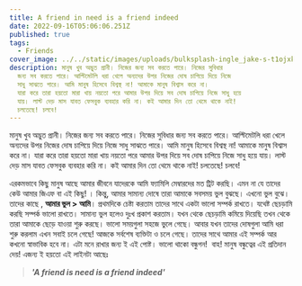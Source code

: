 ```yaml
---
title: A friend in need is a friend indeed
date: 2022-09-16T05:06:06.251Z
published: true
tags:
  - Friends
cover_image: ../../static/images/uploads/bulksplash-ingle_jake-s-t1ojxkyi4.jpg
description: মানুষ খুব অদ্ভুত প্রানী। নিজের জন্য সব করতে পারে। নিজের সুবিধার
  জন্য সব করতে পারে। আল্টিমেটলি ধরা খেলে অন্যদের উপর নিজের দোষ চাপিয়ে দিয়ে নিজে
  সাধু সাঝতে পারে। আমি মানুষ হিসেবে বিশ্বস্থ না! আমাকে মানুষ বিশ্বাস করে না।
  যারা করে তারা হয়তো মারা খায় নয়তো পরে আমার উপর দিয়ে সব দোষ চাপিয়ে নিজে সাধু হয়ে
  যায়। লাস্ট দেড় মাস যাবত ফেসবুক ব্যবহার করি না। কই আমার দিন তো থেমে থাকে নাই!
  চলতেছে! চলবে!
---
```



মানুষ খুব অদ্ভুত প্রানী। নিজের জন্য সব করতে পারে। নিজের সুবিধার জন্য সব করতে পারে। আল্টিমেটলি ধরা খেলে অন্যদের উপর নিজের দোষ চাপিয়ে দিয়ে নিজে সাধু সাঝতে পারে। আমি মানুষ হিসেবে বিশ্বস্থ না! আমাকে মানুষ বিশ্বাস করে না। যারা করে তারা হয়তো মারা খায় নয়তো পরে আমার উপর দিয়ে সব দোষ চাপিয়ে নিজে সাধু হয়ে যায়। লাস্ট দেড় মাস যাবত ফেসবুক ব্যবহার করি না। কই আমার দিন তো থেমে থাকে নাই! চলতেছে! চলবে!



এরকমভাবে কিছু মানুষ আছে আমার জীবনে যাদেরকে আমি ফ্যামিলি মেম্বারদের মত ট্রিট করছি। এমন না যে তাদের কেউ আমার জিএফ বা এই কিছু! । কিন্তু, আমার সামান্য দোষে তারা আমাকে সবসময় ভুল বুঝছে। এখনো ভুল বুঝে। তাদের কাছে , **আমার ভুল > আমি**। প্রথমদিকে চেষ্টা করতাম তাদের সাথে একটা ভালো সম্পর্ক রাখতে। যথেষ্ট ছেচড়ামি করছি সম্পর্ক ভালো রাখতে। সামান্য ভুল হলেও দুঃখ প্রকাশ করতাম। যখন থেকে ছেচড়ামি কমিয়ে দিয়েছি তখন থেকে তারা আমাকে ছেড়ে যাওয়া শুরু করছে। ভালো সময়গুলা সহজে ভুলে গেছে। আবার যখন তাদের দোষগুলা আমি ধরা শুরু করলাম এখন সবাই চলে গেছে! আজকে সর্বশেষ ব্যক্তিটা ও চলে গেছে। তাদের সাথে আমার এই সম্পর্ক আর কখনো স্বাভাবিক হবে না। এটা মনে রাখার জন্য ই এই পোষ্ট। ভালো থাকো বন্ধুগন!  বাহ! মানুষ বন্ধুত্বের এই প্রতিদান দেয়! এজন্য ই হয়তো এই লাইনটা আছেঃ



> ***'A friend is need is a friend indeed'***